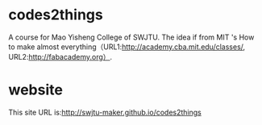 # codes2things
A course for  Mao Yisheng College of SWJTU.
The idea if from MIT 's How to make almost everything（URL1:http://academy.cba.mit.edu/classes/, URL2:http://fabacademy.org）.

# website
This site URL is:http://swjtu-maker.github.io/codes2things
